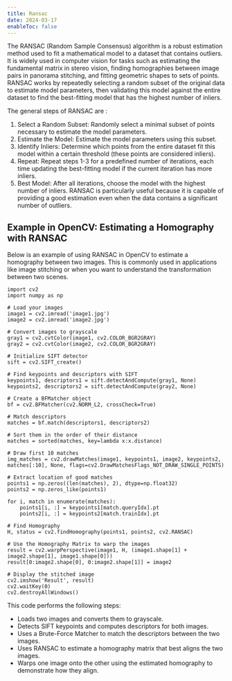 ```yaml
---
title: Ransac
date: 2024-03-17
enableToc: false
---
```


The RANSAC (Random Sample Consensus) algorithm is a robust estimation method used to fit a mathematical model to a dataset that contains outliers. It is widely used in computer vision for tasks such as estimating the fundamental matrix in stereo vision, finding homographies between image pairs in panorama stitching, and fitting geometric shapes to sets of points. RANSAC works by repeatedly selecting a random subset of the original data to estimate model parameters, then validating this model against the entire dataset to find the best-fitting model that has the highest number of inliers.

The general steps of RANSAC are :

1. Select a Random Subset: Randomly select a minimal subset of points necessary to estimate the model parameters.
2. Estimate the Model: Estimate the model parameters using this subset.
3. Identify Inliers: Determine which points from the entire dataset fit this model within a certain threshold (these points are considered inliers).
4. Repeat: Repeat steps 1-3 for a predefined number of iterations, each time updating the best-fitting model if the current iteration has more inliers.
5. Best Model: After all iterations, choose the model with the highest number of inliers.
RANSAC is particularly useful because it is capable of providing a good estimation even when the data contains a significant number of outliers.

## Example in OpenCV: Estimating a Homography with RANSAC

Below is an example of using RANSAC in OpenCV to estimate a homography between two images. This is commonly used in applications like image stitching or when you want to understand the transformation between two scenes.

```
import cv2
import numpy as np

# Load your images
image1 = cv2.imread('image1.jpg')
image2 = cv2.imread('image2.jpg')

# Convert images to grayscale
gray1 = cv2.cvtColor(image1, cv2.COLOR_BGR2GRAY)
gray2 = cv2.cvtColor(image2, cv2.COLOR_BGR2GRAY)

# Initialize SIFT detector
sift = cv2.SIFT_create()

# Find keypoints and descriptors with SIFT
keypoints1, descriptors1 = sift.detectAndCompute(gray1, None)
keypoints2, descriptors2 = sift.detectAndCompute(gray2, None)

# Create a BFMatcher object
bf = cv2.BFMatcher(cv2.NORM_L2, crossCheck=True)

# Match descriptors
matches = bf.match(descriptors1, descriptors2)

# Sort them in the order of their distance
matches = sorted(matches, key=lambda x:x.distance)

# Draw first 10 matches
img_matches = cv2.drawMatches(image1, keypoints1, image2, keypoints2, matches[:10], None, flags=cv2.DrawMatchesFlags_NOT_DRAW_SINGLE_POINTS)

# Extract location of good matches
points1 = np.zeros((len(matches), 2), dtype=np.float32)
points2 = np.zeros_like(points1)

for i, match in enumerate(matches):
    points1[i, :] = keypoints1[match.queryIdx].pt
    points2[i, :] = keypoints2[match.trainIdx].pt

# Find Homography
H, status = cv2.findHomography(points1, points2, cv2.RANSAC)

# Use the Homography Matrix to warp the images
result = cv2.warpPerspective(image1, H, (image1.shape[1] + image2.shape[1], image1.shape[0]))
result[0:image2.shape[0], 0:image2.shape[1]] = image2

# Display the stitched image
cv2.imshow('Result', result)
cv2.waitKey(0)
cv2.destroyAllWindows()
```

This code performs the following steps:

* Loads two images and converts them to grayscale.
* Detects SIFT keypoints and computes descriptors for both images.
* Uses a Brute-Force Matcher to match the descriptors between the two images.
* Uses RANSAC to estimate a homography matrix that best aligns the two images.
* Warps one image onto the other using the estimated homography to demonstrate how they align.
